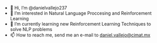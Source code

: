 - 👋 Hi, I’m @danielvallejo237
- 👀 I’m interested in Natural Language Proccesing and Reinforcement Learning
- 🌱 I’m currently learning new Reinforcement Learning Techniques to solve NLP problems
- 📫 How to reach me, send me an e-mail to daniel.vallejo@cimat.mx

<!---
danielvallejo237/danielvallejo237 is a ✨ special ✨ repository because its `README.md` (this file) appears on your GitHub profile.
You can click the Preview link to take a look at your changes.
--->
